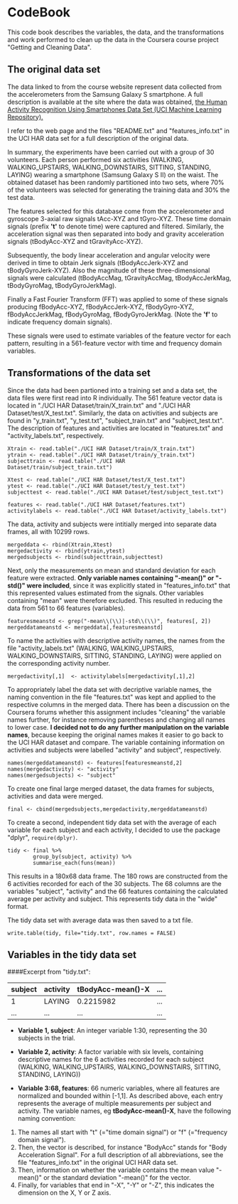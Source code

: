 # CodeBook
This code book describes the variables, the data, and the transformations and work performed to clean up the data in the Coursera course project "Getting and Cleaning Data".
## The original data set
The data linked to from the course website represent data collected from the accelerometers from the Samsung Galaxy S smartphone. A full description is available at the site where the data was obtained, [the Human Activity Recognition Using Smartphones Data Set (UCI Machine Learning Repository).](http://archive.ics.uci.edu/ml/datasets/Human+Activity+Recognition+Using+Smartphones )

I refer to the web page and the files "README.txt" and "features_info.txt" in the UCI HAR data set for a full description of the original data.

In summary, the experiments have been carried out with a group of 30 volunteers. Each person performed six activities (WALKING, WALKING_UPSTAIRS, WALKING_DOWNSTAIRS, SITTING, STANDING, LAYING) wearing a smartphone (Samsung Galaxy S II) on the waist. The obtained dataset has been randomly partitioned into two sets, where 70% of the volunteers was selected for generating the training data and 30% the test data.

The features selected for this database come from the accelerometer and gyroscope 3-axial raw signals tAcc-XYZ and tGyro-XYZ. These time domain signals (prefix **'t'** to denote time) were captured and filtered. Similarly, the acceleration signal was then separated into body and gravity acceleration signals (tBodyAcc-XYZ and tGravityAcc-XYZ). 

Subsequently, the body linear acceleration and angular velocity were derived in time to obtain Jerk signals (tBodyAccJerk-XYZ and tBodyGyroJerk-XYZ). Also the magnitude of these three-dimensional signals were calculated (tBodyAccMag, tGravityAccMag, tBodyAccJerkMag, tBodyGyroMag, tBodyGyroJerkMag).

Finally a Fast Fourier Transform (FFT) was applied to some of these signals producing fBodyAcc-XYZ, fBodyAccJerk-XYZ, fBodyGyro-XYZ, fBodyAccJerkMag, fBodyGyroMag, fBodyGyroJerkMag. (Note the **'f'** to indicate frequency domain signals).

These signals were used to estimate variables of the feature vector for each pattern, resulting in a 561-feature vector with time and frequency domain variables.

## Transformations of the data set
Since the data had been partioned into a training set and a data set, the data files were first read into R individually. The 561 feature vector data is located in "./UCI HAR Dataset/train/X_train.txt" and "./UCI HAR Dataset/test/X_test.txt". Similarly, the data on activities and subjects are found in "y_train.txt", "y_test.txt", "subject_train.txt" and "subject_test.txt". The description of features and activities are located in "features.txt" and "activity_labels.txt", respectively.
```
Xtrain <- read.table("./UCI HAR Dataset/train/X_train.txt")
ytrain <- read.table("./UCI HAR Dataset/train/y_train.txt")
subjecttrain <- read.table("./UCI HAR Dataset/train/subject_train.txt")

Xtest <- read.table("./UCI HAR Dataset/test/X_test.txt")
ytest <- read.table("./UCI HAR Dataset/test/y_test.txt")
subjecttest <- read.table("./UCI HAR Dataset/test/subject_test.txt")

features <- read.table("./UCI HAR Dataset/features.txt")
activitylabels <- read.table("./UCI HAR Dataset/activity_labels.txt")
```
The data, activity and subjects were intitially merged into separate data frames, all with 10299 rows.
```
mergeddata <- rbind(Xtrain,Xtest)
mergedactivity <- rbind(ytrain,ytest)
mergedsubjects <- rbind(subjecttrain,subjecttest)
```
Next, only the measurements on mean and standard deviation for each feature were extracted. **Only variable names containing "-mean()" or "-std()" were included**, since it was explicitly stated in "features_info.txt" that this represented values estimated from the signals. Other variables containing "mean" were therefore excluded. This resulted in reducing the data from 561 to 66 features (variables).
```
featuresmeanstd <- grep("-mean\\(\\)|-std\\(\\)", features[, 2])
mergeddatameanstd <- mergeddata[,featuresmeanstd]
```
To name the activities with descriptive activity names, the names from the file "activity_labels.txt" (WALKING, WALKING_UPSTAIRS, WALKING_DOWNSTAIRS, SITTING, STANDING, LAYING) were applied on the corresponding activity number.
```
mergedactivity[,1]  <- activitylabels[mergedactivity[,1],2]
```
To appropriately label the data set with decriptive variable names, the naming convention in the file "features.txt" was kept and applied to the respective columns in the merged data. There has been a discussion on the Coursera forums whether this assignment includes "cleaning" the variable names further, for instance removing parentheses and changing all names to lower case. **I decided not to do any further manipulation on the variable names**, because keeping the original names makes it easier to go back to the UCI HAR dataset and compare.
The variable containing information on activities and subjects were labelled "activity" and subject", respectively.
```
names(mergeddatameanstd) <- features[featuresmeanstd,2]
names(mergedactivity) <- "activity"
names(mergedsubjects) <- "subject"
```
To create one final large merged dataset, the data frames for subjects, activities and data were merged.
```
final <- cbind(mergedsubjects,mergedactivity,mergeddatameanstd)
```
To create a second, independent tidy data set with the average of each variable for each subject and each activity, I decided to use the package "dplyr", `require(dplyr)`.
```
tidy <- final %>%
        group_by(subject, activity) %>%
        summarise_each(funs(mean))
```

This results in a 180x68 data frame. The 180 rows are constructed from the 6 activities recorded for each of the 30 subjects. The 68 columns are the variables "subject", "activity" and the 66 features containing the calculated average per activity and subject. This represents tidy data in the "wide" format.

The tidy data set with average data was then saved to a txt file.
```
write.table(tidy, file="tidy.txt", row.names = FALSE)
```
## Variables in the tidy data set

####Excerpt from "tidy.txt":

| subject | activity | tBodyAcc-mean()-X | ...|
|---------|----------|-------------------|----|
|     1   | LAYING   |     0.2215982     | ...|
|   ...   |   ...    |        ...        | ...|

- **Variable 1, subject**:
An integer variable 1:30, representing the 30 subjects in the trial.

- **Variable 2, activity**:
A factor variable with six levels, containing descriptive names for the 6 activities recorded for each subject (WALKING, WALKING_UPSTAIRS, WALKING_DOWNSTAIRS, SITTING, STANDING, LAYING))

- **Variable 3:68, features**:
66 numeric variables, where all features are normalized and bounded within [-1,1]. As described above, each entry represents the average of multiple measurements per subject and activity. 
The variable names, eg **tBodyAcc-mean()-X**, have the following naming convention:
1. The names all start with "t" (="time domain signal") or "f" (="frequency domain signal").
2. Then, the vector is described, for instance "BodyAcc" stands for "Body Acceleration Signal". For a full description of all abbreviations, see the file "features_info.txt" in the original UCI HAR data set.
3. Then, information on whether the variable contains the mean value "-mean()" or the standard deviation "-mean()" for the vector.
4. Finally, for variables that end in "-X", "-Y" or "-Z", this indicates the dimension on the X, Y or Z axis.
